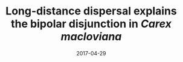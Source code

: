 ---
title: "Long-distance dispersal explains the bipolar disjunction in <i>Carex macloviana</i>"
collection: publications
permalink: /publication/Márquez-Corro et al 2017 AJB
date: 2017-04-29
venue: 'American Journal of Botany'
paperurl: '/files/pdf/research/Márquez-Corro et al 2017 AJB.pdf'
link: 'https://doi.org/10.3732/ajb.1700012'
#code: 'http://doi.org/...'
#github: 'https://github.com/jimarcor/...'
#figshare: 'https://figshare.com/...'
citation: '<B>Márquez-Corro JI</B>, Escudero M, Martín-Bravo S, Villaverde T, Luceño M. 2017. &quot;Long-distance dispersal explains the bipolar disjunction in Carex macloviana&quot; <i>American Journal of Botany</i> 104(5): 663-673. doi:10.3732/ajb.1700012'
---